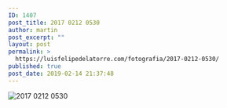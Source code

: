 ```yaml
---
ID: 1407
post_title: 2017 0212 0530
author: martin
post_excerpt: ""
layout: post
permalink: >
  https://luisfelipedelatorre.com/fotografia/2017-0212-0530/
published: true
post_date: 2019-02-14 21:37:48
---
```

<p><img src="https://luisfelipedelatorre.com/wp-content/uploads/2019/02/2017-0212-0530-1024x678.jpg" alt="2017 0212 0530"/></p>